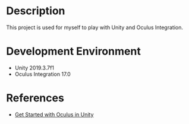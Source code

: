 # Description

This project is used for myself to play with Unity and Oculus Integration.

# Development Environment

- Unity 2019.3.7f1
- Oculus Integration 17.0

# References

- [Get Started with Oculus in Unity](https://developer.oculus.com/documentation/unity/unity-gs-overview/)
